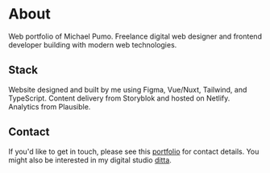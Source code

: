 # About
Web portfolio of Michael Pumo. Freelance digital web designer and frontend developer building with modern web technologies.

## Stack
Website designed and built by me using Figma, Vue/Nuxt, Tailwind, and TypeScript. Content delivery from Storyblok and hosted on Netlify. Analytics from Plausible.

## Contact
If you'd like to get in touch, please see this [portfolio](https://michaelpumo.com) for contact details. You might also be interested in my digital studio [ditta](https://ditta.studio).
